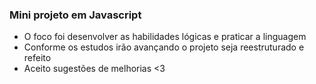 ### Mini projeto em Javascript 

- O foco foi desenvolver as habilidades lógicas e praticar a linguagem 
- Conforme os estudos irão avançando o projeto seja reestruturado e refeito 
- Aceito sugestões de melhorias <3
